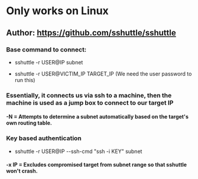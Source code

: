 # Only works on Linux

## Author: https://github.com/sshuttle/sshuttle

### Base command to connect:

 - sshuttle -r USER@IP subnet

 - sshuttle -r USER@VICTIM_IP TARGET_IP (We need the user password to run this)

### Essentially, it connects us via ssh to a machine, then the machine is used as a jump box to connect to our target IP

#### -N = Attempts to determine a subnet automatically based on the target's own routing table.

### Key based authentication

 - sshuttle -r USER@IP --ssh-cmd "ssh -i KEY" subnet

#### -x IP = Excludes compromised target from subnet range so that sshuttle won't crash.

